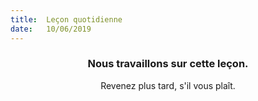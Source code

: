 ```yaml
---
title:  Leçon quotidienne
date:   10/06/2019
---
```


### <center>Nous travaillons sur cette leçon.</center>
<center>Revenez plus tard, s'il vous plaît.</center>